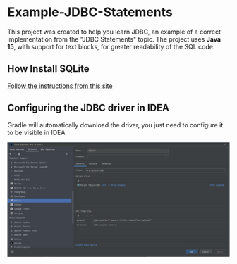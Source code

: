 # Example-JDBC-Statements
This project was created to help you learn JDBC,
an example of a correct implementation from the "JDBC Statements" topic.
The project uses **Java 15**, with support for text blocks, for greater readability of the SQL code.
## How  Install SQLite 
<a href="https://www.sqlitetutorial.net/download-install-sqlite">Follow the instructions from this site</a>
## Configuring the JDBC driver in IDEA
Gradle will automatically download the driver, you just need to configure it to be visible in IDEA

![](/src/main/resources/JDBC-Config.jpg)

